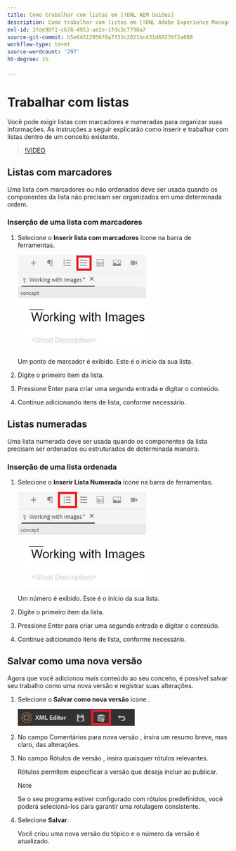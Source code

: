 ```yaml
---
title: Como trabalhar com listas em [!DNL AEM Guides]
description: Como trabalhar com listas em [!DNL Adobe Experience Manager Guides]
exl-id: 2fde90f1-cb78-4953-ae2e-1fdc3c7798a7
source-git-commit: b5e64512956f0a7f33c2021bc431d69239f2a088
workflow-type: tm+mt
source-wordcount: '297'
ht-degree: 1%

---
```


# Trabalhar com listas

Você pode exigir listas com marcadores e numeradas para organizar suas informações. As instruções a seguir explicarão como inserir e trabalhar com listas dentro de um conceito existente.

>[!VIDEO](https://video.tv.adobe.com/v/336658?quality=12&learn=on)

## Listas com marcadores

Uma lista com marcadores ou não ordenados deve ser usada quando os componentes da lista não precisam ser organizados em uma determinada ordem.

### Inserção de uma lista com marcadores

1. Selecione o **Inserir lista com marcadores** ícone na barra de ferramentas.

   ![Ícone Inserir lista com marcadores](images/lesson-6/insert-bulleted-list.png)

   Um ponto de marcador é exibido. Este é o início da sua lista.

1. Digite o primeiro item da lista.
1. Pressione Enter para criar uma segunda entrada e digitar o conteúdo.
1. Continue adicionando itens de lista, conforme necessário.

## Listas numeradas

Uma lista numerada deve ser usada quando os componentes da lista precisam ser ordenados ou estruturados de determinada maneira.

### Inserção de uma lista ordenada

1. Selecione o **Inserir Lista Numerada** ícone na barra de ferramentas.

   ![Ícone Inserir lista numerada](images/lesson-6/insert-numbered-list.png)

   Um número é exibido. Este é o início da sua lista.

1. Digite o primeiro item da lista.
1. Pressione Enter para criar uma segunda entrada e digitar o conteúdo.
1. Continue adicionando itens de lista, conforme necessário.

## Salvar como uma nova versão

Agora que você adicionou mais conteúdo ao seu conceito, é possível salvar seu trabalho como uma nova versão e registrar suas alterações.

1. Selecione o **Salvar como nova versão** ícone .

   ![Ícone Salvar como nova versão](images/common/save-as-new-version.png)

1. No campo Comentários para nova versão , insira um resumo breve, mas claro, das alterações.
1. No campo Rótulos de versão , insira quaisquer rótulos relevantes.

   Rótulos permitem especificar a versão que deseja incluir ao publicar.

   >[!NOTE]
   > 
   > Se o seu programa estiver configurado com rótulos predefinidos, você poderá selecioná-los para garantir uma rotulagem consistente.

1. Selecione **Salvar**.

   Você criou uma nova versão do tópico e o número da versão é atualizado.
